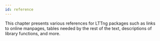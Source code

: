 ```yaml
---
id: reference
---
```


This chapter presents various references for LTTng packages such as links
to online manpages, tables needed by the rest of the text, descriptions
of library functions, and more.
